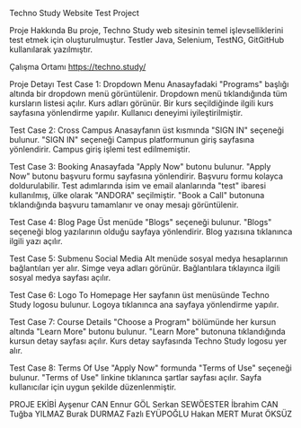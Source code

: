 Techno Study Website Test Project

Proje Hakkında
Bu proje, Techno Study web sitesinin temel işlevselliklerini test etmek için oluşturulmuştur. Testler Java, Selenium, TestNG, GitGitHub kullanılarak yazılmıştır.

Çalışma Ortamı
https://techno.study/

Proje Detayı
Test Case 1: Dropdown Menu
Anasayfadaki "Programs" başlığı altında bir dropdown menü görüntülenir.
Dropdown menü tıklandığında tüm kursların listesi açılır.
Kurs adları görünür.
Bir kurs seçildiğinde ilgili kurs sayfasına yönlendirme yapılır.
Kullanıcı deneyimi iyileştirilmiştir.

Test Case 2: Cross Campus
Anasayfanın üst kısmında "SIGN IN" seçeneği bulunur.
"SIGN IN" seçeneği Campus platformunun giriş sayfasına yönlendirir.
Campus giriş işlemi test edilmemiştir.

Test Case 3: Booking
Anasayfada "Apply Now" butonu bulunur.
"Apply Now" butonu başvuru formu sayfasına yönlendirir.
Başvuru formu kolayca doldurulabilir.
Test adımlarında isim ve email alanlarında "test" ibaresi kullanılmış, ülke olarak "ANDORA" seçilmiştir.
"Book a Call" butonuna tıklandığında başvuru tamamlanır ve onay mesajı görüntülenir.

Test Case 4: Blog Page
Üst menüde "Blogs" seçeneği bulunur.
"Blogs" seçeneği blog yazılarının olduğu sayfaya yönlendirir.
Blog yazısına tıklanınca ilgili yazı açılır.

Test Case 5: Submenu Social Media
Alt menüde sosyal medya hesaplarının bağlantıları yer alır.
Simge veya adları görünür.
Bağlantılara tıklayınca ilgili sosyal medya sayfası açılır.

Test Case 6: Logo To Homepage
Her sayfanın üst menüsünde Techno Study logosu bulunur.
Logoya tıklanınca ana sayfaya yönlendirme yapılır.

Test Case 7: Course Details
"Choose a Program" bölümünde her kursun altında "Learn More" butonu bulunur.
"Learn More" butonuna tıklandığında kursun detay sayfası açılır.
Kurs detay sayfasında Techno Study logosu yer alır.

Test Case 8: Terms Of Use
"Apply Now" formunda "Terms of Use" seçeneği bulunur.
"Terms of Use" linkine tıklanınca şartlar sayfası açılır.
Sayfa kullanıcılar için uygun şekilde düzenlenmiştir.

PROJE EKİBİ
Ayşenur CAN
Ennur GÖL 
Serkan SEWÖESTER
İbrahim CAN
Tuğba YILMAZ
Burak DURMAZ
Fazlı EYÜPOĞLU
Hakan MERT
Murat ÖKSÜZ
